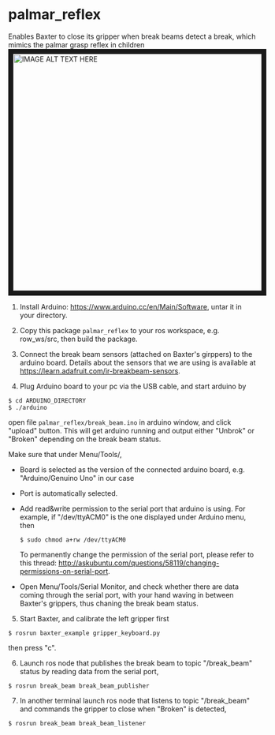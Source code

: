 # palmar_reflex
Enables Baxter to close its gripper when break beams detect a break, which mimics the palmar grasp reflex in children<br>
<a href="http://www.youtube.com/watch?feature=player_embedded&v=aQBKxrKN0UA
" target="_blank"><img src="http://img.youtube.com/vi/aQBKxrKN0UA/0.jpg" 
alt="IMAGE ALT TEXT HERE" width="640" height="480" border="10" /></a>

1. Install Arduino: https://www.arduino.cc/en/Main/Software, untar it in your directory.

2. Copy this package `palmar_reflex` to your ros workspace, e.g. row_ws/src, then build the package.

3. Connect the break beam sensors (attached on Baxter's girppers) to the arduino board. Details about the sensors that we are using is available at https://learn.adafruit.com/ir-breakbeam-sensors.

4. Plug Arduino board to your pc via the USB cable, and start arduino by 
  ```
  $ cd ARDUINO_DIRECTORY
  $ ./arduino 
  ```
  open file `palmar_reflex/break_beam.ino` in arduino window, and click "upload" button. This will get arduino running and output either "Unbrok" or "Broken" depending on the break beam status. <br>
  
  Make sure that under Menu/Tools/, 
  * Board is selected as the version of the connected arduino board, e.g. "Arduino/Genuino Uno" in our case
  * Port is automatically selected. 
  * Add read&write permission to the serial port that arduino is using. For example, if "/dev/ttyACM0" is the one displayed under Arduino menu, then 

    ```
    $ sudo chmod a+rw /dev/ttyACM0
    ```
    To permanently change the permission of the serial port, please refer to this thread: http://askubuntu.com/questions/58119/changing-permissions-on-serial-port.
  * Open Menu/Tools/Serial Monitor, and check whether there are data coming through the serial port, with your hand waving in between Baxter's grippers, thus chaning the break beam status.
  
5. Start Baxter, and calibrate the left gripper first 

  ```
  $ rosrun baxter_example gripper_keyboard.py
  ```
  then press "c".
  
6. Launch ros node that publishes the break beam to topic "/break_beam" status by reading data from the serial port,

  ```
  $ rosrun break_beam break_beam_publisher
  ```

7. In another terminal launch ros node that listens to topic "/break_beam" and commands the gripper to close when "Broken" is detected,
  
  ```
  $ rosrun break_beam break_beam_listener
  ```
  
  
  
